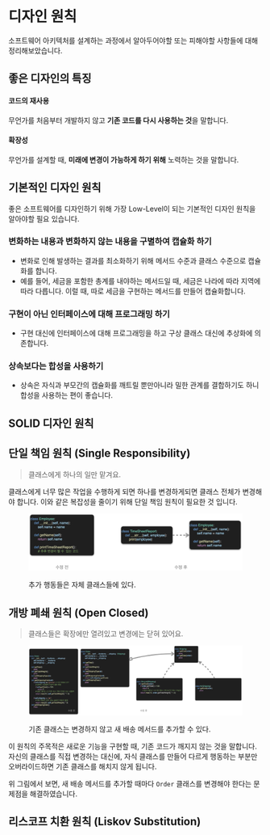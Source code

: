 # 디자인 원칙

소프트웨어 아키텍처를 설계하는 과정에서 알아두어야할 또는 피해야할 사항들에 대해 정리해보았습니다.

## 좋은 디자인의 특징

#### 코드의 재사용

무언가를 처음부터 개발하지 않고 **기존 코드를 다시 사용하는 것**을 말합니다.

#### 확장성

무언가를 설계할 때, **미래에 변경이 가능하게 하기 위해** 노력하는 것을 말합니다.

## 기본적인 디자인 원칙

좋은 소프트웨어를 디자인하기 위해 가장 Low-Level이 되는 기본적인 디자인 원칙을 알아야할 필요 있습니다.

### 변화하는 내용과 변화하지 않는 내용을 구별하여 캡슐화 하기

* 변화로 인해 발생하는 결과를 최소화하기 위해 메서드 수준과 클래스 수준으로 캡슐화를 합니다.
* 예를 들어, 세금을 포함한 총계를 내야하는 메서드일 때, 세금은 나라에 따라 지역에따라 다릅니다. 이럴 때, 따로 세금을 구현하는 메서드를 만들어 캡슐화합니다.

### 구현이 아닌 인터페이스에 대해 프로그래밍 하기

* 구현 대신에 인터페이스에 대해 프로그래밍을 하고 구상 클래스 대신에 추상화에 의존합니다.

### 상속보다는 합성을 사용하기

* 상속은 자식과 부모간의 캡슐화를 깨트릴 뿐만아니라 밀한 관계를 결합하기도 하니 합성을 사용하는 편이 좋습니다.

## SOLID 디자인 원칙

## 단일 책임 원칙 (Single Responsibility)

> 클래스에게 하나의 일만 맡겨요.

클래스에게 너무 많은 작업을 수행하게 되면 하나를 변경하게되면 클래스 전체가 변경해야 합니다. 이와 같은 복잡성을 줄이기 위해 단일 책임 원칙이 필요한 것 입니다.

<figure><img src="../.gitbook/assets/image (9) (1).png" alt=""><figcaption><p>추가 행동들은 자체 클래스들에 있다.</p></figcaption></figure>

## 개방 폐쇄 원칙 (Open Closed)

> 클래스들은 확장에만 열려있고 변경에는 닫혀 있어요.

<figure><img src="../.gitbook/assets/image (7).png" alt="" width="563"><figcaption><p>기존 클래스는 변경하지 않고 새 배송 메서드를 추가할 수 있다.</p></figcaption></figure>

이 원칙의 주목적은 새로운 기능을 구현할 때, 기존 코드가 깨지지 않는 것을 말합니다. 자신의 클래스를 직접 변경하는 대신에, 자식 클래스를 만들어 다르게 행동하는 부분만 오버라이드하면 기존 클래스를 해치지 않게 됩니다.

위 그림에서 보면, 새 배송 메서드를 추가할 때마다 `Order` 클래스를 변경해야 한다는 문제점을 해결하였습니다.

## 리스코프 치환 원칙 (Liskov Substitution)

